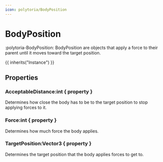 ```yaml
---
icon: polytoria/BodyPosition
---
```


# BodyPosition

:polytoria-BodyPosition: BodyPosition are objects that apply a force to their parent until it moves toward the target position.

{{ inherits("Instance") }}

## Properties
### AcceptableDistance:int { property }
Determines how close the body has to be to the target position to stop applying forces to it.

### Force:int { property }
Determines how much force the body applies.

### TargetPosition:Vector3 { property }
Determines the target position that the body applies forces to get to.